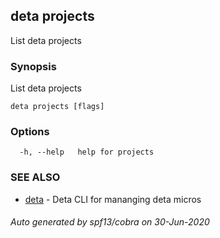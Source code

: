 ## deta projects

List deta projects

### Synopsis

List deta projects

```
deta projects [flags]
```

### Options

```
  -h, --help   help for projects
```

### SEE ALSO

* [deta](deta.md)	 - Deta CLI for mananging deta micros

###### Auto generated by spf13/cobra on 30-Jun-2020
